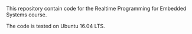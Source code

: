 This repository contain code for the Realtime Programming for Embedded Systems course. 

The code is tested on Ubuntu 16.04 LTS.
